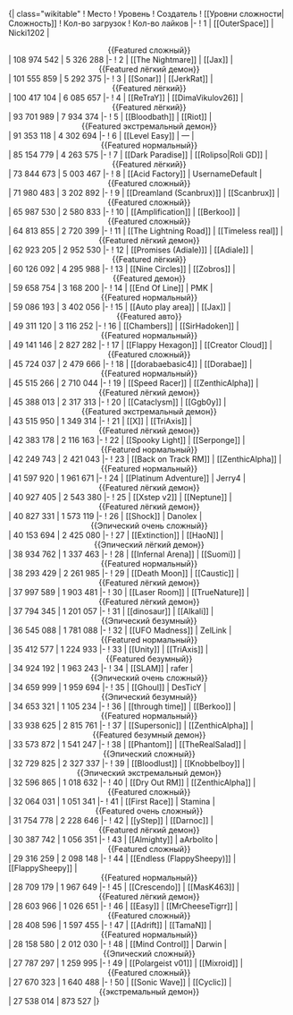 {| class="wikitable"
! Место
! Уровень
! Создатель
! [[Уровни сложности|Сложность]]
! Кол-во загрузок
! Кол-во лайков
|-
! 1
| [[OuterSpace]]
| Nicki1202
| <center>{{Featured сложный}}</center>
| 108 974 542
| 5 326 288
|-
! 2
| [[The Nightmare]]
| [[Jax]]
| <center>{{Featured лёгкий демон}}</center>
| 101 555 859
| 5 292 375
|-
! 3
| [[Sonar]]
| [[JerkRat]]
| <center>{{Featured лёгкий}}</center>
| 100 417 104
| 6 085 657
|-
! 4
| [[ReTraY]]
| [[DimaVikulov26]]
| <center>{{Featured лёгкий}}</center>
| 93 701 989
| 7 934 374
|-
! 5
| [[Bloodbath]]
| [[Riot]]
| <center>{{Featured экстремальный демон}}</center>
| 91 353 118
| 4 302 694
|-
! 6
| [[Level Easy]]
| —
| <center>{{Featured нормальный}}</center>
| 85 154 779
| 4 263 575
|-
! 7
| [[Dark Paradise]]
| [[Rolipso|Roli GD]]
| <center>{{Featured лёгкий}}</center>
| 73 844 673
| 5 003 467
|-
! 8
| [[Acid Factory]]
| UsernameDefault
| <center>{{Featured сложный}}</center>
| 71 980 483
| 3 202 892
|-
! 9
| [[Dreamland (Scanbrux)]]
| [[Scanbrux]]
| <center>{{Featured сложный}}</center>
| 65 987 530
| 2 580 833
|-
! 10
| [[Amplification]]
| [[Berkoo]]
| <center>{{Featured сложный}}</center>
| 64 813 855
| 2 720 399
|-
! 11
| [[The Lightning Road]]
| [[Timeless real]]
| <center>{{Featured лёгкий демон}}</center>
| 62 923 205
| 2 952 530
|-
! 12
| [[Promises (Adiale)]]
| [[Adiale]]
| <center>{{Featured лёгкий}}</center>
| 60 126 092
| 4 295 988
|-
! 13
| [[Nine Circles]]
| [[Zobros]]
| <center>{{Featured демон}}</center>
| 59 658 754
| 3 168 200
|-
! 14
| [[End Of Line]]
| PMK
| <center>{{Featured нормальный}}</center>
| 59 086 193
| 3 402 056
|-
! 15
| [[Auto play area]]
| [[Jax]]
| <center>{{Featured авто}}</center>
| 49 311 120
| 3 116 252
|-
! 16
| [[Chambers]]
| [[SirHadoken]]
| <center>{{Featured нормальный}}</center>
| 49 141 146
| 2 827 282
|-
! 17
| [[Flappy Hexagon]]
| [[Creator Cloud]]
| <center>{{Featured сложный}}</center>
| 45 724 037
| 2 479 666
|-
! 18
| [[dorabaebasic4]]
| [[Dorabae]]
| <center>{{Featured нормальный}}</center>
| 45 515 266
| 2 710 044
|-
! 19
| [[Speed Racer]]
| [[ZenthicAlpha]]
| <center>{{Featured лёгкий демон}}</center>
| 45 388 013
| 2 317 313
|-
! 20
| [[Cataclysm]]
| [[Ggb0y]]
| <center>{{Featured экстремальный демон}}</center>
| 43 515 950
| 1 349 314
|-
! 21
| [[X]]
| [[TriAxis]]
| <center>{{Featured лёгкий демон}}</center>
| 42 383 178
| 2 116 163
|-
! 22
| [[Spooky Light]]
| [[Serponge]]
| <center>{{Featured нормальный}}</center>
| 42 249 743
| 2 421 043
|-
! 23
| [[Back on Track RM]]
| [[ZenthicAlpha]]
| <center>{{Featured нормальный}}</center>
| 41 597 920
| 1 961 671
|-
! 24
| [[Platinum Adventure]]
| Jerry4
| <center>{{Featured лёгкий демон}}</center>
| 40 927 405
| 2 543 380
|-
! 25
| [[Xstep v2]]
| [[Neptune]]
| <center>{{Featured лёгкий демон}}</center>
| 40 827 331
| 1 573 119
|-
! 26
| [[Shock]]
| Danolex
| <center>{{Эпический очень сложный}}</center>
| 40 153 694
| 2 425 080
|-
! 27
| [[Extinction]]
| [[HaoN]]
| <center>{{Эпический лёгкий демон}}</center>
| 38 934 762
| 1 337 463
|-
! 28
| [[Infernal Arena]]
| [[Suomi]]
| <center>{{Featured нормальный}}</center>
| 38 293 429
| 2 261 985
|-
! 29
| [[Death Moon]]
| [[Caustic]]
| <center>{{Featured лёгкий демон}}</center>
| 37 997 589
| 1 903 481
|-
! 30
| [[Laser Room]]
| [[TrueNature]]
| <center>{{Featured лёгкий демон}}</center>
| 37 794 345
| 1 201 057
|-
! 31
| [[dinosaur]]
| [[Alkali]]
| <center>{{Эпический безумный}}</center>
| 36 545 088
| 1 781 088
|-
! 32
| [[UFO Madness]]
| ZelLink
| <center>{{Featured нормальный}}</center>
| 35 412 577
| 1 224 933
|-
! 33
| [[Unity]]
| [[TriAxis]]
| <center>{{Featured безумный}}</center>
| 34 924 192
| 1 963 243
|-
! 34
| [[SLAM]]
| rafer
| <center>{{Эпический очень сложный}}</center>
| 34 659 999
| 1 959 694
|-
! 35
| [[Ghoul]]
| DesTicY
| <center>{{Эпический безумный}}</center>
| 34 653 321
| 1 105 234
|-
! 36
| [[through time]]
| [[Berkoo]]
| <center>{{Featured нормальный}}</center>
| 33 938 625
| 2 815 761
|-
! 37
| [[Supersonic]]
| [[ZenthicAlpha]]
| <center>{{Featured безумный демон}}</center>
| 33 573 872
| 1 541 247
|-
! 38
| [[Phantom]]
| [[TheRealSalad]]
| <center>{{Эпический сложный}}</center>
| 32 729 825
| 2 327 337
|-
! 39
| [[Bloodlust]]
| [[Knobbelboy]]
| <center>{{Эпический экстремальный демон}}</center>
| 32 596 865
| 1 018 632
|-
! 40
| [[Dry Out RM]]
| [[ZenthicAlpha]]
| <center>{{Featured сложный}}</center>
| 32 064 031
| 1 051 341
|-
! 41
| [[First Race]]
| Stamina
| <center>{{Featured очень сложный}}</center>
| 31 754 778
| 2 228 646
|-
! 42
| [[yStep]]
| [[Darnoc]]
| <center>{{Featured лёгкий демон}}</center>
| 30 387 742
| 1 056 351
|-
! 43
| [[Almighty]]
| aArbolito
| <center>{{Featured сложный}}</center>
| 29 316 259
| 2 098 148
|-
! 44
| [[Endless (FlappySheepy)]]
| [[FlappySheepy]]
| <center>{{Featured нормальный}}</center>
| 28 709 179
| 1 967 649
|-
! 45
| [[Crescendo]]
| [[MasK463]]
| <center>{{Featured лёгкий демон}}</center>
| 28 603 966
| 1 026 651
|-
! 46
| [[Easy]]
| [[MrCheeseTigrr]]
| <center>{{Featured сложный}}</center>
| 28 408 596
| 1 597 455
|-
! 47
| [[Adrift]]
| [[TamaN]]
| <center>{{Featured нормальный}}</center>
| 28 158 580
| 2 012 030
|-
! 48
| [[Mind Control]]
| Darwin
| <center>{{Эпический сложный}}</center>
| 27 787 297
| 1 259 995
|-
! 49
| [[Polargeist v01]]
| [[Mixroid]]
| <center>{{Featured сложный}}</center>
| 27 670 323
| 1 640 488
|-
! 50
| [[Sonic Wave]]
| [[Cyclic]]
| <center>{{экстремальный демон}}</center>
| 27 538 014
| 873 527
|}